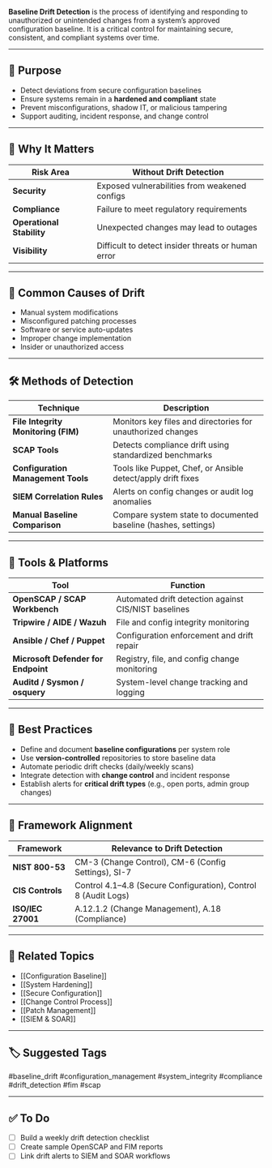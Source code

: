 **Baseline Drift Detection** is the process of identifying and responding to unauthorized or unintended changes from a system’s approved configuration baseline. It is a critical control for maintaining secure, consistent, and compliant systems over time.

---

## 🎯 Purpose

- Detect deviations from secure configuration baselines
- Ensure systems remain in a **hardened and compliant** state
- Prevent misconfigurations, shadow IT, or malicious tampering
- Support auditing, incident response, and change control

---

## 🔐 Why It Matters

| Risk Area                | Without Drift Detection                          |
|--------------------------|--------------------------------------------------|
| **Security**              | Exposed vulnerabilities from weakened configs    |
| **Compliance**            | Failure to meet regulatory requirements          |
| **Operational Stability** | Unexpected changes may lead to outages           |
| **Visibility**            | Difficult to detect insider threats or human error|

---

## 🧱 Common Causes of Drift

- Manual system modifications
- Misconfigured patching processes
- Software or service auto-updates
- Improper change implementation
- Insider or unauthorized access

---

## 🛠 Methods of Detection

| Technique                       | Description                                              |
|----------------------------------|----------------------------------------------------------|
| **File Integrity Monitoring (FIM)** | Monitors key files and directories for unauthorized changes |
| **SCAP Tools**                    | Detects compliance drift using standardized benchmarks   |
| **Configuration Management Tools** | Tools like Puppet, Chef, or Ansible detect/apply drift fixes |
| **SIEM Correlation Rules**        | Alerts on config changes or audit log anomalies          |
| **Manual Baseline Comparison**    | Compare system state to documented baseline (hashes, settings) |

---

## 🧰 Tools & Platforms

| Tool                     | Function                                        |
|--------------------------|-------------------------------------------------|
| **OpenSCAP / SCAP Workbench** | Automated drift detection against CIS/NIST baselines |
| **Tripwire / AIDE / Wazuh**    | File and config integrity monitoring            |
| **Ansible / Chef / Puppet**    | Configuration enforcement and drift repair      |
| **Microsoft Defender for Endpoint** | Registry, file, and config change monitoring  |
| **Auditd / Sysmon / osquery**  | System-level change tracking and logging        |

---

## 📌 Best Practices

- Define and document **baseline configurations** per system role
- Use **version-controlled** repositories to store baseline data
- Automate periodic drift checks (daily/weekly scans)
- Integrate detection with **change control** and incident response
- Establish alerts for **critical drift types** (e.g., open ports, admin group changes)

---

## 🧭 Framework Alignment

| Framework        | Relevance to Drift Detection                          |
|------------------|--------------------------------------------------------|
| **NIST 800-53**   | CM-3 (Change Control), CM-6 (Config Settings), SI-7   |
| **CIS Controls**  | Control 4.1–4.8 (Secure Configuration), Control 8 (Audit Logs) |
| **ISO/IEC 27001** | A.12.1.2 (Change Management), A.18 (Compliance)        |

---

## 🔗 Related Topics

- [[Configuration Baseline]]
- [[System Hardening]]
- [[Secure Configuration]]
- [[Change Control Process]]
- [[Patch Management]]
- [[SIEM & SOAR]]

---

## 🏷 Suggested Tags

#baseline_drift #configuration_management #system_integrity #compliance #drift_detection #fim #scap

---

## ✅ To Do

- [ ] Build a weekly drift detection checklist
- [ ] Create sample OpenSCAP and FIM reports
- [ ] Link drift alerts to SIEM and SOAR workflows
